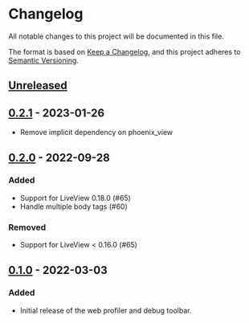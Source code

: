 # Changelog
All notable changes to this project will be documented in this file.

The format is based on [Keep a Changelog](https://keepachangelog.com/en/1.0.0/),
and this project adheres to [Semantic Versioning](https://semver.org/spec/v2.0.0.html).

## [Unreleased]

## [0.2.1] - 2023-01-26

- Remove implicit dependency on phoenix_view

## [0.2.0] - 2022-09-28

### Added

- Support for LiveView 0.18.0  (#65)
- Handle multiple body tags (#60)

### Removed

- Support for LiveView < 0.16.0 (#65)

## [0.1.0] - 2022-03-03
### Added

- Initial release of the web profiler and debug toolbar.


[Unreleased]: https://github.com/mcrumm/phoenix_profiler/compare/v0.2.1...HEAD
[0.2.1]: https://github.com/mcrumm/phoenix_profiler/compare/v0.2.0...v0.2.1
[0.2.0]: https://github.com/mcrumm/phoenix_profiler/compare/v0.1.0...v0.2.0
[0.1.0]: https://github.com/mcrumm/phoenix_profiler/releases/tag/v0.1.0
